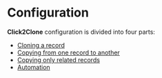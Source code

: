 # Configuration

**Click2Clone** configuration is divided into four parts:

* [Cloning a record](https://docs.inogic.com/click2clone/configuration/cloning-a-record)
* [Copying from one record to another](https://docs.inogic.com/click2clone/configuration/copying-from-one-record-to-another)
* [Copying only related records](https://docs.inogic.com/click2clone/configuration/copy-only-related-records)
* [Automation](https://docs.inogic.com/click2clone/configuration/automation)

